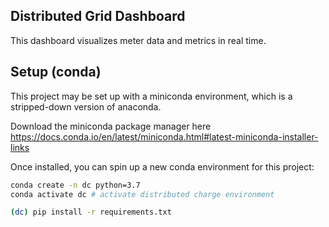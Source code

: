 
## Distributed Grid Dashboard

This dashboard visualizes meter data and metrics in real time.


## Setup (conda)

This project may be set up with a miniconda environment, which is a stripped-down version of anaconda.

Download the miniconda package manager here https://docs.conda.io/en/latest/miniconda.html#latest-miniconda-installer-links

Once installed, you can spin up a new conda environment for this project:

```sh
conda create -n dc python=3.7
conda activate dc # activate distributed charge environment

(dc) pip install -r requirements.txt
```